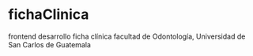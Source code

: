 # fichaClinica
frontend desarrollo ficha clínica facultad de Odontología, Universidad de San Carlos de Guatemala
